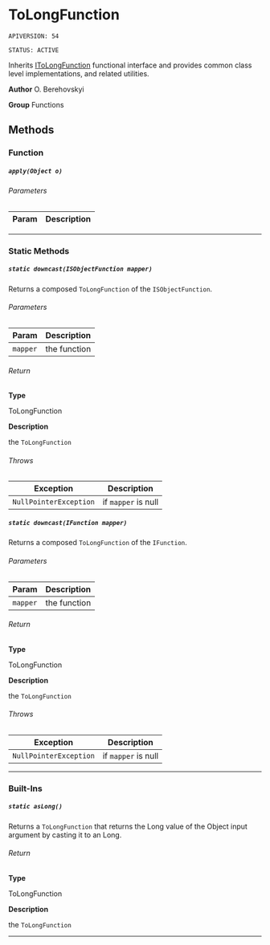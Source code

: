 # ToLongFunction

`APIVERSION: 54`

`STATUS: ACTIVE`

Inherits [IToLongFunction](/docs/Functional-Interfaces/IToLongFunction.md) functional interface and provides common class level implementations, and related utilities.


**Author** O. Berehovskyi


**Group** Functions

## Methods
### Function
##### `apply(Object o)`
###### Parameters
|Param|Description|
|---|---|

---
### Static Methods
##### `static downcast(ISObjectFunction mapper)`

Returns a composed `ToLongFunction` of the `ISObjectFunction`.

###### Parameters
|Param|Description|
|---|---|
|`mapper`|the function|

###### Return

**Type**

ToLongFunction

**Description**

the `ToLongFunction`

###### Throws
|Exception|Description|
|---|---|
|`NullPointerException`|if `mapper` is null|

##### `static downcast(IFunction mapper)`

Returns a composed `ToLongFunction` of the `IFunction`.

###### Parameters
|Param|Description|
|---|---|
|`mapper`|the function|

###### Return

**Type**

ToLongFunction

**Description**

the `ToLongFunction`

###### Throws
|Exception|Description|
|---|---|
|`NullPointerException`|if `mapper` is null|

---
### Built-Ins
##### `static asLong()`

Returns a `ToLongFunction` that returns the Long value of the Object input argument by casting it to an Long.

###### Return

**Type**

ToLongFunction

**Description**

the `ToLongFunction`

---
